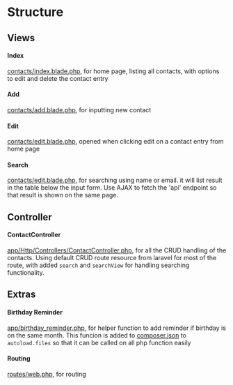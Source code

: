 # Structure
## Views
#### Index
[contacts/index.blade.php](../../laravel/hacktiv_bri/resources/views/contacts/index.blade.php), for home page, listing all contacts, with options to edit and delete the contact entry
#### Add
[contacts/add.blade.php](../../laravel/hacktiv_bri/resources/views/contacts/add.blade.php), for inputting new contact
#### Edit
[contacts/edit.blade.php](../../laravel/hacktiv_bri/resources/views/contacts/edit.blade.php), opened when clicking edit on a contact entry from home page
#### Search
[contacts/edit.blade.php](../../laravel/hacktiv_bri/resources/views/contacts/edit.blade.php), for searching using name or email. it will list result in the table below the input form.  Use AJAX to fetch the 'api' endpoint so that result is shown on the same page.

## Controller
#### ContactController
[app/Http/Controllers/ContactController.php](../../laravel/hacktiv_bri/app/Http/Controllers/ContactController.php), for all the CRUD handling of the contacts. Using default CRUD route resource from laravel for most of the route, with added `search` and `searchView` for handling searching functionality.

## Extras
#### Birthday Reminder
[app/birthday_reminder.php](../../laravel/hacktiv_bri/app/birthday_reminder.php), for helper function to add reminder if birthday is on the same month. This funcion is added to [composer.json](../../laravel//hacktiv_bri/composer.json) to `autoload.files` so that it can be called on all php function easily

#### Routing
[routes/web.php](../../laravel/hacktiv_bri/routes/web.php), for routing
